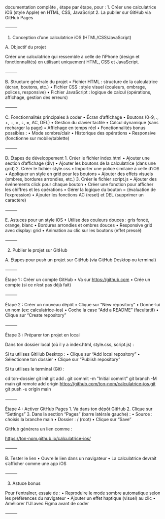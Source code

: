  documentation complète , étape par étape, pour :
	1.	Créer une calculatrice iOS (style Apple) en HTML, CSS, JavaScript
	2.	La publier sur GitHub via GitHub Pages

⸻

1. Conception d’une calculatrice iOS (HTML/CSS/JavaScript)

A. Objectif du projet

Créer une calculatrice qui ressemble à celle de l’iPhone (design et fonctionnalités) en utilisant uniquement HTML, CSS et JavaScript.

⸻

B. Structure générale du projet
	•	Fichier HTML : structure de la calculatrice (écran, boutons, etc.)
	•	Fichier CSS : style visuel (couleurs, ombrage, polices, responsive)
	•	Fichier JavaScript : logique de calcul (opérations, affichage, gestion des erreurs)

⸻

C. Fonctionnalités principales à coder
	•	Écran d’affichage
	•	Boutons (0-9, ., +, −, ×, ÷, =, AC, DEL)
	•	Gestion du clavier tactile
	•	Calcul dynamique (sans recharger la page)
	•	Affichage en temps réel
	•	Fonctionnalités bonus possibles :
	•	Mode sombre/clair
	•	Historique des opérations
	•	Responsive (fonctionne sur mobile/tablette)

⸻

D. Étapes de développement
	1.	Créer le fichier index.html
	•	Ajouter une section d’affichage (div)
	•	Ajouter les boutons de la calculatrice (dans une grid)
	2.	Créer le fichier style.css
	•	Importer une police similaire à celle d’iOS
	•	Appliquer un style en grid pour les boutons
	•	Ajouter des effets visuels (ombres, bordures arrondies, etc.)
	3.	Créer le fichier script.js
	•	Ajouter des événements click pour chaque bouton
	•	Créer une fonction pour afficher les chiffres et les opérations
	•	Gérer la logique du bouton = (évaluation de l’expression)
	•	Ajouter les fonctions AC (reset) et DEL (supprimer un caractère)

⸻

E. Astuces pour un style iOS
	•	Utilise des couleurs douces : gris foncé, orange, blanc
	•	Bordures arrondies et ombres douces
	•	Responsive grid avec display: grid
	•	Animation au clic sur les boutons (effet pressé)

⸻

2. Publier le projet sur GitHub

A. Étapes pour push un projet sur GitHub (via GitHub Desktop ou terminal)

⸻

Étape 1 : Créer un compte GitHub
	•	Va sur https://github.com
	•	Crée un compte (si ce n’est pas déjà fait)

⸻

Étape 2 : Créer un nouveau dépôt
	•	Clique sur “New repository”
	•	Donne-lui un nom (ex: calculatrice-ios)
	•	Coche la case “Add a README” (facultatif)
	•	Clique sur “Create repository”

⸻

Étape 3 : Préparer ton projet en local

Dans ton dossier local (où il y a index.html, style.css, script.js) :

Si tu utilises GitHub Desktop :
	•	Clique sur “Add local repository”
	•	Sélectionne ton dossier
	•	Clique sur “Publish repository”

Si tu utilises le terminal (Git) :

cd ton-dossier
git init
git add .
git commit -m "Initial commit"
git branch -M main
git remote add origin https://github.com/ton-nom/calculatrice-ios.git
git push -u origin main



⸻

Étape 4 : Activer GitHub Pages
	1.	Va dans ton dépôt GitHub
	2.	Clique sur “Settings”
	3.	Dans la section “Pages” (barre latérale gauche) :
	•	Source : choisis la branche main
	•	Dossier : / (root)
	•	Clique sur “Save”

GitHub générera un lien comme :

https://ton-nom.github.io/calculatrice-ios/



⸻

B. Tester le lien
	•	Ouvre le lien dans un navigateur
	•	La calculatrice devrait s’afficher comme une app iOS

⸻

3. Astuce bonus

Pour t’entraîner, essaie de :
	•	Reproduire le mode sombre automatique selon les préférences du navigateur
	•	Ajouter un effet haptique (visuel) au clic
	•	Améliorer l’UI avec Figma avant de coder

⸻

